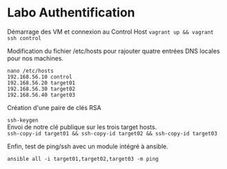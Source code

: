 # Labo Authentification  


Démarrage des VM et connexion au Control Host
`vagrant up && vagrant ssh control`  

Modification du fichier /etc/hosts pour rajouter quatre entrées DNS locales pour nos machines.  

```
nano /etc/hosts
192.168.56.10 control
192.168.56.20 target01
192.168.56.30 target02
192.168.56.40 target03
```

Création d'une paire de clés RSA  

`ssh-keygen`  
Envoi de notre clé publique sur les trois target hosts.  
`ssh-copy-id target01 && ssh-copy-id target02 && ssh-copy-id target03`  

Enfin, test de ping/ssh avec un module intégré à ansible.  


`ansible all -i target01,target02,target03 -m ping`
